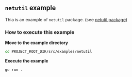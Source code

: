 ## `netutil` example

Thia is an example of `netutil` package.
(see [netutil package](https://github.com/cloud-barista/cb-tumblebug/blob/main/src/core/common/netutil/netutil.go))

### How to execute this example

**Move to the example directory**

```bash
cd PROJECT_ROOT_DIR/src/examples/netutil
```

**Execute the example**

```bash
go run .
```
